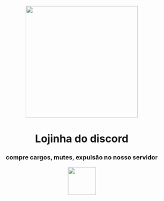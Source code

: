 <p align="center">
  <img src="https://i.postimg.cc/kGc8PDgn/dhopdiscord.png" width="300"/>
</p>

<h1 align="center">
  Lojinha do discord
</h1>

<h3 align="center">
  compre cargos, mutes, expulsão no nosso servidor
</h3>

<p align="center">
 <a href="https://discord.gg/UNuYBvZREC"><img src="https://i.postimg.cc/VLJL8d6D/discord-logo-icon-set-plataforma-de-comunicacao-simbolos-de-marca-vetor-628407-1816-1-removebg-pre.png" width="75"/>
</p>